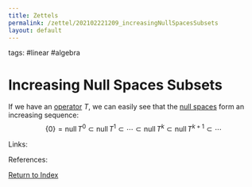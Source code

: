 ```yaml
---
title: Zettels
permalink: /zettel/202102221209_increasingNullSpacesSubsets
layout: default
---
```

tags: #linear #algebra

# Increasing Null Spaces Subsets

If we have an [operator](202102082104_operatorDefinition) $T$, we can easily see that
the [null spaces](202102071742_nullSpaceDefinition) form an increasing sequence:
$$
\{ 0 \} = \textrm{null} \, T^0 \subset \textrm{null} \, T^1 \subset \cdots \subset \textrm{null} \, T^k \subset \textrm{null} \, T^{k+1} \subset \cdots
$$



Links: 

References: 

[Return to Index](index)